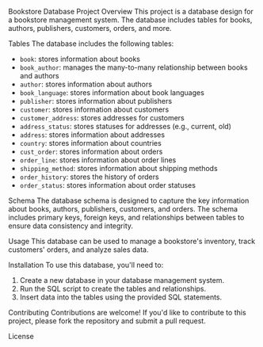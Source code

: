Bookstore Database Project
Overview
This project is a database design for a bookstore management system. The database includes tables for books, authors, publishers, customers, orders, and more.

Tables
The database includes the following tables:

- `book`: stores information about books
- `book_author`: manages the many-to-many relationship between books and authors
- `author`: stores information about authors
- `book_language`: stores information about book languages
- `publisher`: stores information about publishers
- `customer`: stores information about customers
- `customer_address`: stores addresses for customers
- `address_status`: stores statuses for addresses (e.g., current, old)
- `address`: stores information about addresses
- `country`: stores information about countries
- `cust_order`: stores information about orders
- `order_line`: stores information about order lines
- `shipping_method`: stores information about shipping methods
- `order_history`: stores the history of orders
- `order_status`: stores information about order statuses

Schema
The database schema is designed to capture the key information about books, authors, publishers, customers, and orders. The schema includes primary keys, foreign keys, and relationships between tables to ensure data consistency and integrity.

Usage
This database can be used to manage a bookstore's inventory, track customers' orders, and analyze sales data.

Installation
To use this database, you'll need to:

1. Create a new database in your database management system.
2. Run the SQL script to create the tables and relationships.
3. Insert data into the tables using the provided SQL statements.

Contributing
Contributions are welcome! If you'd like to contribute to this project, please fork the repository and submit a pull request.

License

